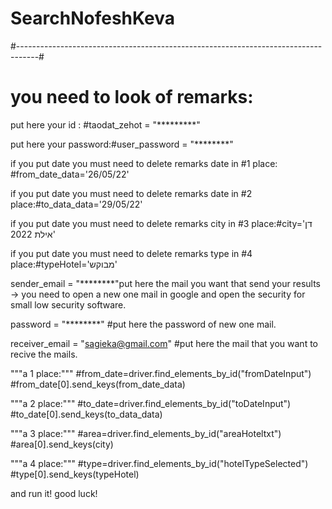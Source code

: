 # SearchNofeshKeva
#-----------------------------------------------------------------------------------#

# you need to look of remarks:

put here your id : #taodat_zehot = "*********"

put here your password:#user_password = "********"

if you put date you must need to delete remarks date in #1 place: #from_date_data='26/05/22'

if you put date you must need to delete remarks date in #2 place:#to_data_data='29/05/22'

if you put date you must need to delete remarks city in #3 place:#city='דן אילת 2022'

if you put date you must need to delete remarks type in #4 place:#typeHotel='מבוקש'

sender_email = "********"put here the mail you want that send your results -> you need to open a new one mail in google and open the security for small low security software.

password = "********" #put here the password of new one mail.

receiver_email = "sagieka@gmail.com" #put here the mail that you want to recive the mails.

"""a 1 place:"""
#from_date=driver.find_elements_by_id("fromDateInput")   
#from_date[0].send_keys(from_date_data)

"""a 2 place:"""
#to_date=driver.find_elements_by_id("toDateInput")
#to_date[0].send_keys(to_data_data)

"""a 3 place:"""
#area=driver.find_elements_by_id("areaHoteltxt")
#area[0].send_keys(city)

"""a 4 place:"""
#type=driver.find_elements_by_id("hotelTypeSelected")
#type[0].send_keys(typeHotel)

and run it! good luck!
